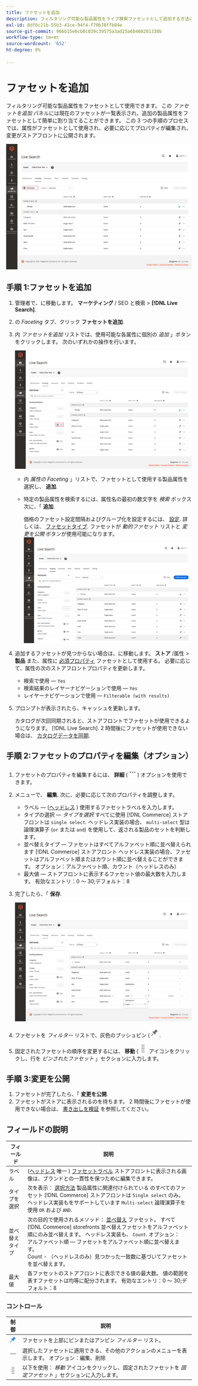 ```yaml
---
title: ファセットを追加
description: フィルタリング可能な製品属性をライブ検索ファセットとして追加する方法について説明します。
exl-id: 0df6c21b-55b3-41ce-94f4-f70b70ffb84e
source-git-commit: 966b15e6cb8c839c39575a3ad25a6b460201330b
workflow-type: tm+mt
source-wordcount: '652'
ht-degree: 0%

---
```


# ファセットを追加

フィルタリング可能な製品属性をファセットとして使用できます。 この *ファセットを追加* パネルには現在のファセットが一覧表示され、追加の製品属性をファセットとして簡単に割り当てることができます。 この 3 つの手順のプロセスでは、属性がファセットとして使用され、必要に応じてプロパティが編集され、変更がストアフロントに公開されます。

![ワークスペースの Faceting](assets/facets-add.png)

## 手順 1:ファセットを追加

1. 管理者で、に移動します。 **マーケティング** / SEO と検索 > **[!DNL Live Search]**.
1. の *Faceting* タブ、クリック **ファセットを追加**.
1. 内 *ファセットを追加* リストでは、使用可能な各属性に個別の *追加* 」ボタンをクリックします。 次のいずれかの操作を行います。

   ![ファセットが追加されました](assets/facets-list-add.png)

   * 内 *属性の Faceting* 」リストで、ファセットとして使用する製品属性を選択し、 **追加**.
   * 特定の製品属性を検索するには、属性名の最初の数文字を *検索* ボックス 次に、「 **追加**.

      価格のファセット設定間隔およびグループ化を設定するには、 [設定](settings.md). 詳しくは、 [ファセットタイプ](facets-type.md).
ファセットが *動的ファセット* リストと *変更を公開* ボタンが使用可能になります。
   ![ファセットが追加されました](assets/facet-added.png)

1. 追加するファセットが見つからない場合は、に移動します。 **ストア** /属性 > **製品** また、属性に [必須プロパティ](facets.md) ファセットとして使用する。 必要に応じて、属性の次のストアフロントプロパティを更新します。

   * 検索で使用 — `Yes`
   * 検索結果のレイヤーナビゲーションで使用 — `Yes`
   * レイヤーナビゲーションで使用 — `Filterable (with results)`

1. プロンプトが表示されたら、キャッシュを更新します。

   カタログが次回同期されると、ストアフロントでファセットが使用できるようになります。 [!DNL Live Search]. 2 時間後にファセットが使用できない場合は、 [カタログデータを同期](install.md#synchronize-catalog-data).

## 手順 2:ファセットのプロパティを編集（オプション）

1. ファセットのプロパティを編集するには、 **詳細** (![その他のセレクター](assets/btn-more.png)) オプションを使用できます。
1. メニューで、 **編集**. 次に、必要に応じて次のプロパティを調整します。

   * ラベル — ([ヘッドレス](facets-type.md) ) 使用するファセットラベルを入力します。
   * タイプの選択 — *タイプを選択* すべてに使用 [!DNL Commerce] ストアフロントは `single select`. ヘッドレス実装の場合、 `multi-select` 型は論理演算子 (`or` または `and`) を使用して、返される製品のセットを判断します。
   * 並べ替えタイプ — ファセットはすべてアルファベット順に並べ替えられます [!DNL Commerce] ストアフロント ヘッドレス実装の場合、ファセットはアルファベット順またはカウント順に並べ替えることができます。 オプション：アルファベット順、カウント（ヘッドレスのみ）
   * 最大値 — ストアフロントに表示するファセット値の最大数を入力します。 有効なエントリ：0 ～ 30;デフォルト：8

1. 完了したら、「 **保存**.

   ![ワークスペースの Faceting](assets/facet-edit.png)

1. ファセットを *フィルター* リストで、灰色のプッシュピン (![ピンセレクター](assets/btn-pin-gray.png).
1. 固定されたファセットの順序を変更するには、 **移動** (![移動セレクター](assets/btn-move.png) アイコンをクリックし、行を *ピンされたファセット* 」セクションに入力します。

## 手順 3:変更を公開

1. ファセットが完了したら、「 **変更を公開**.
1. ファセットがストアに表示されるのを待ちます。
2 時間後にファセットが使用できない場合は、 [書き出しを検証](install.md#synchronize-catalog-data) を参照してください。

## フィールドの説明

| フィールド | 説明 |
|--- |--- |
| ラベル | ([ヘッドレス](facets-type.md) 唯一 ) [ファセットラベル](facets-type.md) ストアフロントに表示される画像は、ブランドとの一貫性を保つために編集できます。 |
| タイプを選択 | 次を表示： [選択方法](facets-type.md) 製品属性に関連付けられている のすべてのファセット [!DNL Commerce] ストアフロントは `Single select` のみ。 ヘッドレス実装もをサポートしています `Multi-select` 論理演算子を使用 `OR` および `AND`. |
| 並べ替えタイプ | 次の目的で使用されるメソッド： [並べ替え](facets-type.md) ファセット。 すべて [!DNL Commerce] storefronts 並べ替えファセットをアルファベット順にのみ並べ替えます。 ヘッドレス実装も、 `Count`. オプション：<br />アルファベット順 — ファセットをアルファベット順に並べ替えます。<br />Count - （ヘッドレスのみ）見つかった一致数に基づいてファセットを並べ替えます。 |
| 最大値 | 各ファセットのストアフロントに表示できる値の最大数。 値の範囲を表すファセットは均等に配分されます。 有効なエントリ：0 ～ 30;デフォルト：8 |

### コントロール

| 制御 | 説明 |
|--- |--- |
| ![ピンセレクター](assets/btn-pin-blue.png) | ファセットを上部にピンまたはアンピン *フィルター* リスト。 |
| ![その他のセレクター](assets/btn-more.png) | 選択したファセットに適用できる、その他のアクションのメニューを表示します。 オプション：編集、削除 |
| ![移動セレクター](assets/btn-move.png) | 以下を使用： *移動* アイコンをクリックし、固定されたファセットを *固定ファセット* 」セクションに入力します。 |
